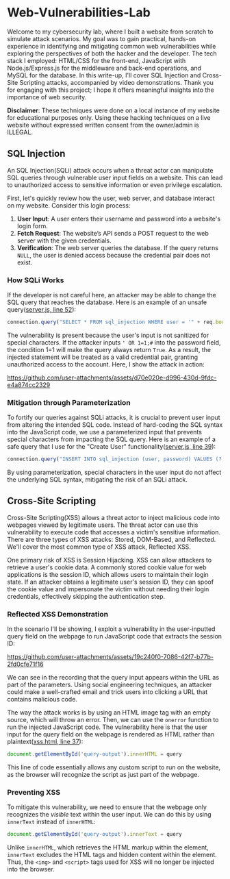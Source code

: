 # Web-Vulnerabilities-Lab
Welcome to my cybersecurity lab, where I built a website from scratch to simulate attack scenarios. My goal was to gain practical, hands-on experience in identifying and mitigating common web vulnerabilities while exploring the perspectives of both the hacker and the developer. The tech stack I employed: HTML/CSS for the front-end, JavaScript with Node.js/Express.js for the middleware and back-end operations, and MySQL for the database. In this write-up, I'll cover SQL Injection and Cross-Site Scripting attacks, accompanied by video demonstrations. Thank you for engaging with this project; I hope it offers meaningful insights into the importance of web security.

**Disclaimer**: These techniques were done on a local instance of my website for educational purposes only. Using these hacking techniques on a live website without expressed written consent from the owner/admin is ILLEGAL.

## SQL Injection
An SQL Injection(SQLi) attack occurs when a threat actor can manipulate SQL queries through vulnerable user input fields on a website. This can lead to unauthorized access to sensitive information or even privilege escalation.  

First, let's quickly review how the user, web server, and database interact on my website. Consider this login process:
1. **User Input**: A user enters their username and password into a website's login form.
2. **Fetch Request**: The website’s API sends a POST request to the web server with the given credentials.
3. **Verification**: The web server queries the database. If the query returns `NULL`, the user is denied access because the credential pair does not exist.  

### How SQLi Works

If the developer is not careful here, an attacker may be able to change the SQL query that reaches the database. Here is an example of an unsafe query([server.js, line 52](https://github.com/kevin-m-v/Web-Vulnerabilities-Lab/blob/main/server.js#L52)):
```js
connection.query("SELECT * FROM sql_injection WHERE user = '" + req.body.login_user + "' AND password = '" + req.body.login_password + "'",
```
The vulnerability is present because the user's input is not sanitized for special characters. If the attacker inputs `' OR 1=1;#` into the password field, the condition 1=1 will make the query always return `True`. As a result, the injected statement will be treated as a valid credential pair, granting unauthorized access to the account. Here, I show the attack in action:  

https://github.com/user-attachments/assets/d70e020e-d996-430d-9fdc-e4a874cc2329

### Mitigation through Parameterization

To fortify our queries against SQLi attacks, it is crucial to prevent user input from altering the intended SQL code. Instead of hard-coding the SQL syntax into the JavaScript code, we use a parameterized input that prevents special characters from impacting the SQL query. Here is an example of a safe query that I use for the "Create User" functionality([server.js, line 39](https://github.com/kevin-m-v/Web-Vulnerabilities-Lab/blob/main/server.js#L39)):

```js
connection.query("INSERT INTO sql_injection (user, password) VALUES (?,?)",
```

By using parameterization, special characters in the user input do not affect the underlying SQL syntax, mitigating the risk of an SQLi attack.

## Cross-Site Scripting
Cross-Site Scripting(XSS) allows a threat actor to inject malicious code into webpages viewed by legitimate users. The threat actor can use this vulnerability to execute code that accesses a victim's sensitive information. There are three types of XSS attacks: Stored, DOM-Based, and Reflected. We'll cover the most common type of XSS attack, Reflected XSS.  

One primary risk of XSS is Session Hijacking. XSS can allow attackers to retrieve a user's cookie data. A commonly stored cookie value for web applications is the session ID, which allows users to maintain their login state. If an attacker obtains a legitimate user's session ID, they can spoof the cookie value and impersonate the victim without needing their login credentials, effectively skipping the authentication step.

### Reflected XSS Demonstration

In the scenario I'll be showing, I exploit a vulnerability in the user-inputted query field on the webpage to run JavaScript code that extracts the session ID:

https://github.com/user-attachments/assets/19c240f0-7086-42f7-b77b-2fd0cfe71f16

We can see in the recording that the query input appears within the URL as part of the parameters. Using social engineering techniques, an attacker could make a well-crafted email and trick users into clicking a URL that contains malicious code.  

The way the attack works is by using an HTML image tag with an empty source, which will throw an error. Then, we can use the `onerror` function to run the injected JavaScript code. The vulnerability here is that the user input for the query field on the webpage is rendered as HTML rather than plaintext([xss.html, line 37](https://github.com/kevin-m-v/Web-Vulnerabilities-Lab/blob/main/views/xss.html#L37)):

```js
document.getElementById('query-output').innerHTML = query
```

This line of code essentially allows any custom script to run on the website, as the browser will recognize the script as just part of the webpage. 

### Preventing XSS

To mitigate this vulnerability, we need to ensure that the webpage only recognizes the *visible* text within the user input. We can do this by using `innerText` instead of `innerHTML`:

```js
document.getElementById('query-output').innerText = query
```

Unlike `innerHTML`, which retrieves the HTML markup within the element, `innerText` excludes the HTML tags and hidden content within the element. Thus, the `<img>` and `<script>` tags used for XSS will no longer be injected into the browser.
